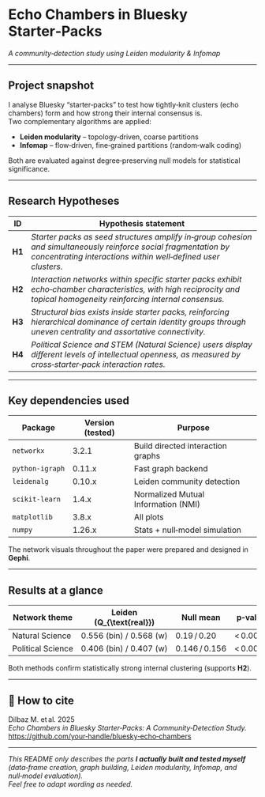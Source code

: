 # Echo Chambers in Bluesky Starter‑Packs  
_A community‑detection study using Leiden modularity & Infomap_

---

## Project snapshot
I analyse Bluesky “starter‑packs” to test how tightly‑knit clusters (echo chambers) form and how strong their internal consensus is.  
Two complementary algorithms are applied:

* **Leiden modularity** – topology‑driven, coarse partitions  
* **Infomap** – flow‑driven, fine‑grained partitions (random‑walk coding)

Both are evaluated against degree‑preserving null models for statistical significance.

---

## Research Hypotheses

| ID  | Hypothesis statement |
|-----|----------------------|
| **H1** | *Starter packs as seed structures amplify in‑group cohesion and simultaneously reinforce social fragmentation by concentrating interactions within well‑defined user clusters.* |
| **H2** | *Interaction networks within specific starter packs exhibit echo‑chamber characteristics, with high reciprocity and topical homogeneity reinforcing internal consensus.* |
| **H3** | *Structural bias exists inside starter packs, reinforcing hierarchical dominance of certain identity groups through uneven centrality and assortative connectivity.* |
| **H4** | *Political Science and STEM (Natural Science) users display different levels of intellectual openness, as measured by cross‑starter‑pack interaction rates.* |

---

## Key dependencies used

| Package          | Version (tested) | Purpose                                   |
|------------------|------------------|-------------------------------------------|
| `networkx`       | 3.2.1            | Build directed interaction graphs         |
| `python‑igraph`  | 0.11.x           | Fast graph backend                        |
| `leidenalg`      | 0.10.x           | Leiden community detection                |
| `scikit‑learn`   | 1.4.x            | Normalized Mutual Information (NMI)       |
| `matplotlib`     | 3.8.x            | All plots                                 |
| `numpy`          | 1.26.x           | Stats + null‑model simulation             |

The network visuals throughout the paper were prepared and designed in **Gephi**.

---

## Results at a glance

| Network theme      | Leiden \(Q_{\text{real}}\) | Null mean | p‑value  | Infomap avg NMI |
|--------------------|---------------------------|-----------|----------|-----------------|
| Natural Science    | 0.556 (bin) / 0.568 (w)   | 0.19 / 0.20 | < 0.0001 | 0.964 |
| Political Science  | 0.406 (bin) / 0.407 (w)   | 0.146 / 0.156 | < 0.0001 | 0.925 |

Both methods confirm statistically strong internal clustering (supports **H2**).

---

## 📝 How to cite
Dilbaz M. et al. 2025  
*Echo Chambers in Bluesky Starter‑Packs: A Community‑Detection Study.*  
<https://github.com/your‑handle/bluesky‑echo‑chambers>

---

*This README only describes the parts **I actually built and tested myself** (data‑frame creation, graph building, Leiden modularity, Infomap, and null‑model evaluation).  
Feel free to adapt wording as needed.*

